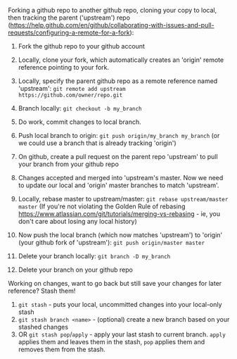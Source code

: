Forking a github repo to another github repo, cloning your copy to local, then tracking the parent ('upstream') repo (https://help.github.com/en/github/collaborating-with-issues-and-pull-requests/configuring-a-remote-for-a-fork):
1. Fork the github repo to your github account
1. Locally, clone your fork, which automatically creates an 'origin' remote reference pointing to your fork.
1. Locally, specify the parent github repo as a remote reference named 'upstream':
    `git remote add upstream https://github.com/owner/repo.git`
    
1. Branch locally:
    `git checkout -b my_branch`
1. Do work, commit changes to local branch.
1. Push local branch to origin:
    `git push origin/my_branch my_branch`
    (or we could use a branch that is already tracking 'origin')
1. On github, create a pull request on the parent repo 'upstream' to pull your branch from your github repo
1. Changes accepted and merged into 'upstream's master. Now we need to update our local and 'origin' master branches to match 'upstream'.
1. Locally, rebase master to upstream/master:
    `git rebase upstream/master master` (If you're not violating the Golden Rule of rebasing https://www.atlassian.com/git/tutorials/merging-vs-rebasing - ie, you don't care about losing any local history)
1. Now push the local branch (which now matches 'upstream') to 'origin' (your github fork of 'upstream'):
    `git push origin/master master`
1. Delete your branch locally:
    `git branch -D my_branch`
1. Delete your branch on your github repo

Working on changes, want to go back but still save your changes for later reference? Stash them!

1. `git stash` - puts your local, uncommitted changes into your local-only stash
1. `git stash branch <name>` - (optional) create a new branch based on your stashed changes
1. OR `git stash pop`/`apply` - apply your last stash to current branch. `apply` applies them and leaves them in the stash, `pop` applies them and removes them from the stash.